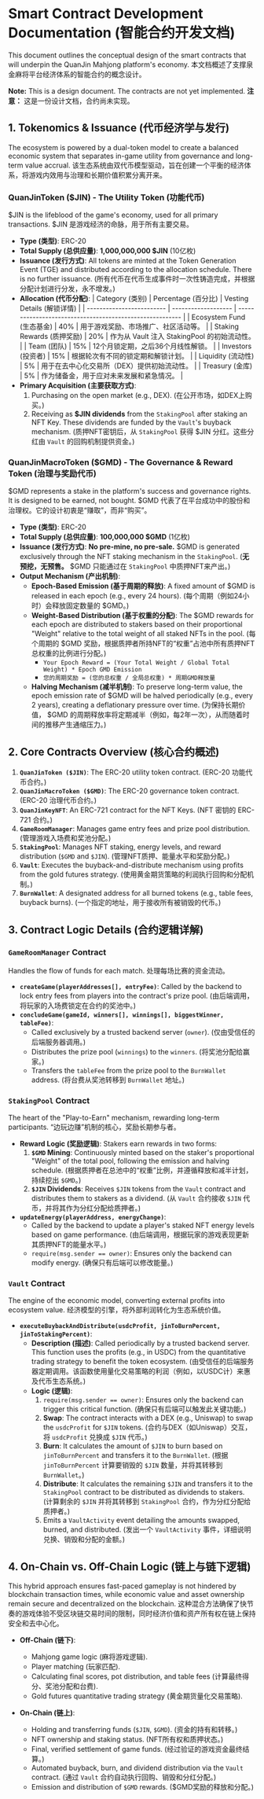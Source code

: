# Smart Contract Development Documentation (智能合约开发文档)

This document outlines the conceptual design of the smart contracts that will underpin the QuanJin Mahjong platform's economy.
本文档概述了支撑泉金麻将平台经济体系的智能合约的概念设计。

**Note:** This is a design document. The contracts are not yet implemented.
**注意：** 这是一份设计文档，合约尚未实现。

## 1. Tokenomics & Issuance (代币经济学与发行)

The ecosystem is powered by a dual-token model to create a balanced economic system that separates in-game utility from governance and long-term value accrual.
该生态系统由双代币模型驱动，旨在创建一个平衡的经济体系，将游戏内效用与治理和长期价值积累分离开来。

### QuanJinToken ($JIN) - The Utility Token (功能代币)

$JIN is the lifeblood of the game's economy, used for all primary transactions.
$JIN 是游戏经济的命脉，用于所有主要交易。

-   **Type (类型)**: ERC-20
-   **Total Supply (总供应量)**: **1,000,000,000 $JIN** (10亿枚)
-   **Issuance (发行方式)**: All tokens are minted at the Token Generation Event (TGE) and distributed according to the allocation schedule. There is no further issuance.
    (所有代币在代币生成事件时一次性铸造完成，并根据分配计划进行分发，永不增发。)
-   **Allocation (代币分配)**:
    | Category (类别)           | Percentage (百分比) | Vesting Details (解锁详情)                               |
    | ------------------------- | ------------------- | -------------------------------------------------------- |
    | Ecosystem Fund (生态基金) | 40%                 | 用于游戏奖励、市场推广、社区活动等。                     |
    | Staking Rewards (质押奖励)  | 20%                 | 作为从 Vault 注入 StakingPool 的初始流动性。             |
    | Team (团队)               | 15%                 | 12个月锁定期，之后36个月线性解锁。                       |
    | Investors (投资者)        | 15%                 | 根据轮次有不同的锁定期和解锁计划。                       |
    | Liquidity (流动性)        | 5%                  | 用于在去中心化交易所（DEX）提供初始流动性。              |
    | Treasury (金库)           | 5%                  | 作为储备金，用于应对未来发展和紧急情况。                 |
-   **Primary Acquisition (主要获取方式)**:
    1.  Purchasing on the open market (e.g., DEX). (在公开市场，如DEX上购买。)
    2.  Receiving as **$JIN dividends** from the `StakingPool` after staking an NFT Key. These dividends are funded by the `Vault`'s buyback mechanism. (质押NFT密钥后，从 `StakingPool` 获得 $JIN 分红。这些分红由 `Vault` 的回购机制提供资金。)

### QuanJinMacroToken ($GMD) - The Governance & Reward Token (治理与奖励代币)

$GMD represents a stake in the platform's success and governance rights. It is designed to be earned, not bought.
$GMD 代表了在平台成功中的股份和治理权。它的设计初衷是“赚取”，而非“购买”。

-   **Type (类型)**: ERC-20
-   **Total Supply (总供应量)**: **100,000,000 $GMD** (1亿枚)
-   **Issuance (发行方式)**: **No pre-mine, no pre-sale.** $GMD is generated exclusively through the NFT staking mechanism in the `StakingPool`.
    (**无预挖，无预售。** $GMD 只能通过在 `StakingPool` 中质押NFT来产出。)
-   **Output Mechanism (产出机制)**:
    -   **Epoch-Based Emission (基于周期的释放)**: A fixed amount of $GMD is released in each epoch (e.g., every 24 hours).
        (每个周期（例如24小时）会释放固定数量的 $GMD。)
    -   **Weight-Based Distribution (基于权重的分配)**: The $GMD rewards for each epoch are distributed to stakers based on their proportional "Weight" relative to the total weight of all staked NFTs in the pool.
        (每个周期的 $GMD 奖励，根据质押者所持NFT的“权重”占池中所有质押NFT总权重的比例进行分配。)
        -   `Your Epoch Reward = (Your Total Weight / Global Total Weight) * Epoch GMD Emission`
        -   `您的周期奖励 = (您的总权重 / 全局总权重) * 周期GMD释放量`
    -   **Halving Mechanism (减半机制)**: To preserve long-term value, the epoch emission rate of $GMD will be halved periodically (e.g., every 2 years), creating a deflationary pressure over time.
        (为保持长期价值， $GMD 的周期释放率将定期减半（例如，每2年一次），从而随着时间的推移产生通缩压力。)

## 2. Core Contracts Overview (核心合约概述)

1.  **`QuanJinToken ($JIN)`**: The ERC-20 utility token contract. (ERC-20 功能代币合约。)
2.  **`QuanJinMacroToken ($GMD)`**: The ERC-20 governance token contract. (ERC-20 治理代币合约。)
3.  **`QuanJinKeyNFT`**: An ERC-721 contract for the NFT Keys. (NFT 密钥的 ERC-721 合约。)
4.  **`GameRoomManager`**: Manages game entry fees and prize pool distribution. (管理游戏入场费和奖池分配。)
5.  **`StakingPool`**: Manages NFT staking, energy levels, and reward distribution (`$GMD` and `$JIN`). (管理NFT质押、能量水平和奖励分配。)
6.  **`Vault`**: Executes the buyback-and-distribute mechanism using profits from the gold futures strategy. (使用黄金期货策略的利润执行回购和分配机制。)
7.  **`BurnWallet`**: A designated address for all burned tokens (e.g., table fees, buyback burns). (一个指定的地址，用于接收所有被销毁的代币。)

## 3. Contract Logic Details (合约逻辑详解)

### `GameRoomManager` Contract

Handles the flow of funds for each match.
处理每场比赛的资金流动。

-   **`createGame(playerAddresses[], entryFee)`**: Called by the backend to lock entry fees from players into the contract's prize pool. (由后端调用，将玩家的入场费锁定在合约的奖池中。)
-   **`concludeGame(gameId, winners[], winnings[], biggestWinner, tableFee)`**:
    -   Called exclusively by a trusted backend server (`owner`).
        (仅由受信任的后端服务器调用。)
    -   Distributes the prize pool (`winnings`) to the `winners`.
        (将奖池分配给赢家。)
    -   Transfers the `tableFee` from the prize pool to the `BurnWallet` address.
        (将台费从奖池转移到 `BurnWallet` 地址。)

### `StakingPool` Contract

The heart of the "Play-to-Earn" mechanism, rewarding long-term participants.
“边玩边赚”机制的核心，奖励长期参与者。

-   **Reward Logic (奖励逻辑)**: Stakers earn rewards in two forms:
    1.  **`$GMD` Mining**: Continuously minted based on the staker's proportional "Weight" of the total pool, following the emission and halving schedule.
        (根据质押者在总池中的“权重”比例，并遵循释放和减半计划，持续挖出 `$GMD`。)
    2.  **`$JIN` Dividends**: Receives `$JIN` tokens from the `Vault` contract and distributes them to stakers as a dividend.
        (从 `Vault` 合约接收 `$JIN` 代币，并将其作为分红分配给质押者。)
-   **`updateEnergy(playerAddress, energyChange)`**:
    -   Called by the backend to update a player's staked NFT energy levels based on game performance.
        (由后端调用，根据玩家的游戏表现更新其质押NFT的能量水平。)
    -   `require(msg.sender == owner)`: Ensures only the backend can modify energy.
        (确保只有后端可以修改能量。)

### `Vault` Contract

The engine of the economic model, converting external profits into ecosystem value.
经济模型的引擎，将外部利润转化为生态系统价值。

-   **`executeBuybackAndDistribute(usdcProfit, jinToBurnPercent, jinToStakingPercent)`**:
    -   **Description (描述)**: Called periodically by a trusted backend server. This function uses the profits (e.g., in USDC) from the quantitative trading strategy to benefit the token ecosystem.
        (由受信任的后端服务器定期调用。该函数使用量化交易策略的利润（例如，以USDC计）来惠及代币生态系统。)
    -   **Logic (逻辑)**:
        1.  `require(msg.sender == owner)`: Ensures only the backend can trigger this critical function.
            (确保只有后端可以触发此关键功能。)
        2.  **Swap**: The contract interacts with a DEX (e.g., Uniswap) to swap the `usdcProfit` for `$JIN` tokens.
            (合约与DEX（如Uniswap）交互，将 `usdcProfit` 兑换成 `$JIN` 代币。)
        3.  **Burn**: It calculates the amount of `$JIN` to burn based on `jinToBurnPercent` and transfers it to the `BurnWallet`.
            (根据 `jinToBurnPercent` 计算要销毁的 `$JIN` 数量，并将其转移到 `BurnWallet`。)
        4.  **Distribute**: It calculates the remaining `$JIN` and transfers it to the `StakingPool` contract to be distributed as dividends to stakers.
            (计算剩余的 `$JIN` 并将其转移到 `StakingPool` 合约，作为分红分配给质押者。)
        5.  Emits a `VaultActivity` event detailing the amounts swapped, burned, and distributed.
            (发出一个 `VaultActivity` 事件，详细说明兑换、销毁和分配的金额。)

## 4. On-Chain vs. Off-Chain Logic (链上与链下逻辑)

This hybrid approach ensures fast-paced gameplay is not hindered by blockchain transaction times, while economic value and asset ownership remain secure and decentralized on the blockchain.
这种混合方法确保了快节奏的游戏体验不受区块链交易时间的限制，同时经济价值和资产所有权在链上保持安全和去中心化。

-   **Off-Chain (链下)**:
    -   Mahjong game logic (麻将游戏逻辑).
    -   Player matching (玩家匹配).
    -   Calculating final scores, pot distribution, and table fees (计算最终得分、奖池分配和台费).
    -   Gold futures quantitative trading strategy (黄金期货量化交易策略).

-   **On-Chain (链上)**:
    -   Holding and transferring funds (`$JIN`, `$GMD`). (资金的持有和转移。)
    -   NFT ownership and staking status. (NFT所有权和质押状态。)
    -   Final, verified settlement of game funds. (经过验证的游戏资金最终结算。)
    -   Automated buyback, burn, and dividend distribution via the `Vault` contract. (通过 `Vault` 合约自动执行回购、销毁和分红分配。)
    -   Emission and distribution of `$GMD` rewards. ($GMD奖励的释放和分配。)
